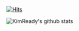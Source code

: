[![Hits](https://hits.seeyoufarm.com/api/count/incr/badge.svg?url=https%3A%2F%2Fgithub.com%2Fgjbae1212%2Fhit-counter)](https://hits.seeyoufarm.com)

 
![KimReady's github stats](https://github-readme-stats.vercel.app/api?username=KimReady&include_all_commits=true&theme=blue-green)
